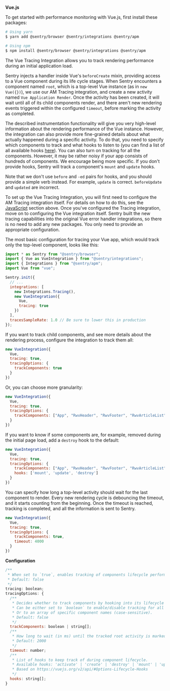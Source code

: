 
**Vue.js**

To get started with performance monitoring with Vue.js, first install these packages:

```bash
# Using yarn
$ yarn add @sentry/browser @sentry/integrations @sentry/apm

# Using npm
$ npm install @sentry/browser @sentry/integrations @sentry/apm
```

The Vue Tracing Integration allows you to track rendering performance during an initial application load.

Sentry injects a handler inside Vue's `beforeCreate` mixin, providing access to a Vue component during its life cycle stages.
When Sentry encounters a component named `root`, which is a top-level Vue instance (as in `new Vue({})`), we use our AM Tracing integration,
and create a new activity named `Vue Application Render`. Once the activity has been created, it will wait until all of its child components render, and there aren't new rendering events triggered within the configured `timeout`, before marking the activity as completed.

The described instrumentation functionality will give you very high-level information about the rendering performance of the Vue instance. However, the integration can also provide more fine-grained details about what actually happened during a specific activity.
To do that, you need to specify which components to track and what hooks to listen to (you can find a list of all available hooks [here](https://vuejs.org/v2/api/#Options-Lifecycle-Hooks)). You can also turn on tracking for all the components. However, it may be rather noisy if your app consists of hundreds of components. We encourage being more specific. If you don't provide hooks, Sentry will track a component's `mount` and `update` hooks.

Note that we don't use `before` and `-ed` pairs for hooks, and you should provide a simple verb instead. For example, `update` is correct. `beforeUpdate` and `updated` are incorrect.

To set up the Vue Tracing Integration, you will first need to configure the AM Tracing integration itself. For details on how to do this, see the [JavaScript](/performance-monitoring/distributed-tracing/#javascript) section above.
Once you've configured the Tracing integration, move on to configuring the Vue integration itself.
Sentry built the new tracing capabilities into the original Vue error handler integrations, so there is no need to add any new packages. You only need to provide an appropriate configuration.

The most basic configuration for tracing your Vue app, which would track only the top-level component, looks like this:

```js
import * as Sentry from "@sentry/browser";
import { Vue as VueIntegration } from "@sentry/integrations";
import { Integrations } from "@sentry/apm";
import Vue from "vue";

Sentry.init({
  // ...
  integrations: [
    new Integrations.Tracing(),
    new VueIntegration({
      Vue,
      tracing: true
    })
  ],
  tracesSampleRate: 1.0 // Be sure to lower this in production
});
```

If you want to track child components, and see more details about the rendering process, configure the integration to track them all:

```js
new VueIntegration({
  Vue,
  tracing: true,
  tracingOptions: {
    trackComponents: true
  }
})
```

Or, you can choose more granularity:

```js
new VueIntegration({
  Vue,
  tracing: true,
  tracingOptions: {
    trackComponents: ["App", "RwvHeader", "RwvFooter", "RwvArticleList", "Pagination"]
  }
})
```

If you want to know if some components are, for example, removed during the initial page load, add a `destroy` hook to the default:

```js
new VueIntegration({
  Vue,
  tracing: true,
  tracingOptions: {
    trackComponents: ["App", "RwvHeader", "RwvFooter", "RwvArticleList", "Pagination"],
    hooks: ['mount', 'update', 'destroy']
  }
})
```

You can specify how long a top-level activity should wait for the last component to render.
Every new rendering cycle is debouncing the timeout, and it starts counting from the beginning. Once the timeout is reached, tracking is completed, and all the information is sent to Sentry.

```js
new VueIntegration({
  Vue,
  tracing: true,
  tracingOptions: {
    trackComponents: true,
    timeout: 4000
  }
})
```

**Configuration**

```js
/**
 * When set to `true`, enables tracking of components lifecycle performance.
 * Default: false
 */
tracing: boolean;
tracingOptions: {
  /**
   * Decides whether to track components by hooking into its lifecycle methods.
   * Can be either set to `boolean` to enable/disable tracking for all of them.
   * Or to an array of specific component names (case-sensitive).
   * Default: false
   */
  trackComponents: boolean | string[];
  /**
   * How long to wait (in ms) until the tracked root activity is marked as finished and sent to Sentry
   * Default: 2000
   */
  timeout: number;
  /**
   * List of hooks to keep track of during component lifecycle.
   * Available hooks: 'activate' | 'create' | 'destroy' | 'mount' | 'update'
   * Based on https://vuejs.org/v2/api/#Options-Lifecycle-Hooks
   */
  hooks: string[];
}
```
